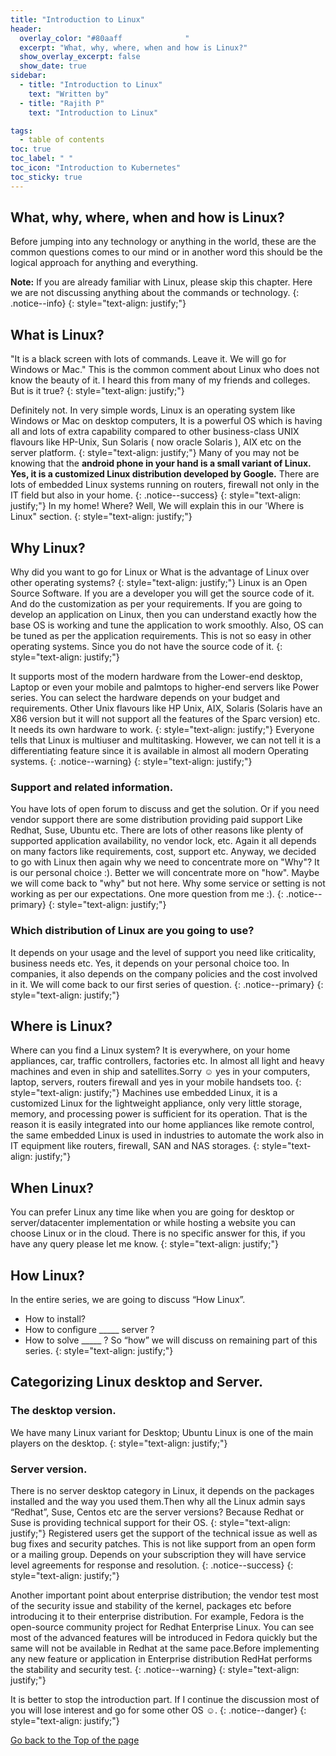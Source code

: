 ```yaml
---
title: "Introduction to Linux"
header:
  overlay_color: "#80aaff              "
  excerpt: "What, why, where, when and how is Linux?"
  show_overlay_excerpt: false
  show_date: true
sidebar:
  - title: "Introduction to Linux"
    text: "Written by"
  - title: "Rajith P"
    text: "Introduction to Linux"

tags:
  - table of contents
toc: true
toc_label: " "
toc_icon: "Introduction to Kubernetes"
toc_sticky: true
---
```


## What, why, where, when and how is Linux?
Before jumping into any technology or anything in the world, these are the common questions comes to our mind or in another word this should be the logical approach for anything and everything.

**Note:** If you are already familiar with Linux, please skip this chapter. Here we are not discussing anything about the commands or technology.
{: .notice--info}
{: style="text-align: justify;"}

## What is Linux?

"It is a black screen with lots of commands. Leave it. We will go for Windows or Mac." This is the common comment about Linux who does not know the beauty of it. I heard this from many of my friends and colleges. But is it true?
{: style="text-align: justify;"}

Definitely not. In very simple words, Linux is an operating system like Windows or Mac on desktop computers, It is a powerful OS which is having all and lots of extra capability compared to other business-class UNIX flavours like HP-Unix, Sun Solaris ( now oracle Solaris ), AIX etc on the server platform.
{: style="text-align: justify;"}
Many of you may not be knowing that the **android phone in your hand is a small variant of Linux. Yes, it is a customized Linux distribution developed by Google.** There are lots of embedded Linux systems running on routers, firewall not only in the IT field but also in your home.
{: .notice--success}
{: style="text-align: justify;"}
In my home! Where? Well, We will explain this in our 'Where is Linux" section.
{: style="text-align: justify;"}
## Why Linux?

Why did you want to go for Linux or What is the advantage of Linux over other operating systems?
{: style="text-align: justify;"}
Linux is an Open Source Software. If you are a developer you will get the source code of it. And do the customization as per your requirements. If you are going to develop an application on Linux, then you can understand exactly how the base OS is working and tune the application to work smoothly. Also, OS can be tuned as per the application requirements. This is not so easy in other operating systems. Since you do not have the source code of it. 
{: style="text-align: justify;"}


It supports most of the modern hardware from the Lower-end desktop, Laptop or even your mobile and palmtops to higher-end servers like Power series. You can select the hardware depends on your budget and requirements. Other Unix flavours like HP Unix, AIX, Solaris (Solaris have an X86 version but it will not support all the features of the Sparc version) etc. It needs its own hardware to work.
{: style="text-align: justify;"}
Everyone tells that Linux is multiuser and multitasking. However, we can not tell it is a differentiating feature since it is available in almost all modern Operating systems.
{: .notice--warning}
{: style="text-align: justify;"}

### Support and related information.
You have lots of open forum to discuss and get the solution. Or if you need vendor support there are some distribution providing paid support Like Redhat, Suse, Ubuntu etc.
There are lots of other reasons like plenty of supported application availability, no vendor lock, etc. Again it all depends on many factors like requirements, cost, support etc.
Anyway, we decided to go with Linux then again why we need to concentrate more on "Why"? It is our personal choice :). Better we will concentrate more on "how". Maybe we will come back to "why" but not here. Why some service or setting is not working as per our expectations.
One more question from me :).
{: .notice--primary}
{: style="text-align: justify;"}
### Which distribution of Linux are you going to use?
It depends on your usage and the level of support you need like criticality, business needs etc. Yes, it depends on your personal choice too. In companies, it also depends on the company policies and the cost involved in it. We will come back to our first series of question.
{: .notice--primary}
{: style="text-align: justify;"}

## Where is Linux?

Where can you find a Linux system?
It is everywhere, on your home appliances, car, traffic controllers, factories etc. In almost all light and heavy machines and even in ship and satellites.Sorry  ☺  yes in your computers, laptop, servers, routers firewall and yes in your mobile handsets too.
{: style="text-align: justify;"}
Machines use embedded Linux, it is a customized Linux for the lightweight appliance, only very little storage, memory, and processing power is sufficient for its operation. That is the reason it is easily integrated into our home appliances like remote control, the same embedded Linux is used in industries to automate the work also in IT equipment like routers, firewall, SAN and NAS storages.
{: style="text-align: justify;"}

## When Linux?

You can prefer Linux any time like when you are going for desktop or server/datacenter implementation or while hosting a website you can choose Linux or in the cloud. There is no specific answer for this, if you have any query please let me know.
{: style="text-align: justify;"}

## How Linux?

In the entire series, we are going to discuss “How Linux”.
* How to install?
* How to configure _____ server ?
* How to solve _____ ?
So “how” we will discuss on remaining part of this series.
{: style="text-align: justify;"}

## Categorizing Linux desktop and Server.

### The desktop version.
We have many Linux variant for Desktop; Ubuntu Linux is one of the main players on the desktop.
{: style="text-align: justify;"}
### Server version.
There is no server desktop category in Linux, it depends on the packages installed and the way you used them.Then why all the Linux admin says “Redhat”, Suse, Centos etc are the server versions? Because Redhat or Suse is providing technical support for their OS.
{: style="text-align: justify;"}
Registered users get the support of the technical issue as well as bug fixes and security patches. This is not like support from an open form or a mailing group. Depends on your subscription they will have service level agreements for response and resolution.
{: .notice--success}
{: style="text-align: justify;"}

Another important point about enterprise distribution; the vendor test most of the security issue and stability of the kernel, packages etc before introducing it to their enterprise distribution.
For example, Fedora is the open-source community project for Redhat Enterprise Linux. You can see most of the advanced features will be introduced in Fedora quickly but the same will not be available in Redhat at the same pace.Before implementing any new feature or application in Enterprise distribution  RedHat performs the stability and security test.
{: .notice--warning}
{: style="text-align: justify;"}

It is better to stop the introduction part. If I continue the discussion most of you will lose interest and go for some other OS ☺.
{: .notice--danger}
{: style="text-align: justify;"}


<div markdown="0"><a href="#" class="btn btn--success">Go back to the Top of the page </a></div>



